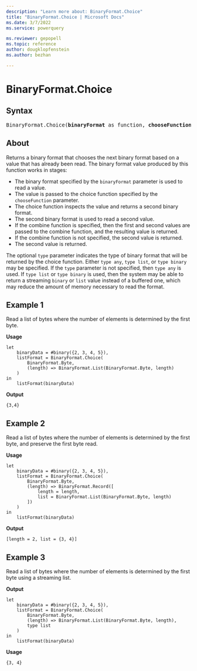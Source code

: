 ```yaml
---
description: "Learn more about: BinaryFormat.Choice"
title: "BinaryFormat.Choice | Microsoft Docs"
ms.date: 3/7/2022
ms.service: powerquery

ms.reviewer: gepopell
ms.topic: reference
author: dougklopfenstein
ms.author: bezhan

---
```

# BinaryFormat.Choice

## Syntax

<pre>
BinaryFormat.Choice(<b>binaryFormat</b> as function, <b>chooseFunction</b> as function, optional <b>type</b> as nullable type, optional <b>combineFunction</b> as nullable function) as function
</pre>

## About

Returns a binary format that chooses the next binary format based on a value that has already been read. The binary format value produced by this function works in stages:

* The binary format specified by the `binaryFormat` parameter is used to read a value.
* The value is passed to the choice function specified by the `chooseFunction` parameter.
* The choice function inspects the value and returns a second binary format.
* The second binary format is used to read a second value.
* If the combine function is specified, then the first and second values are passed to the combine function, and the resulting value is returned.
* If the combine function is not specified, the second value is returned.
* The second value is returned.

The optional `type` parameter indicates the type of binary format that will be returned by the choice function. Either `type any`, `type list`, or `type binary` may be specified. If the `type` parameter is not specified, then `type any` is used. If `type list` or `type binary` is used, then the system may be able to return a streaming `binary` or `list` value instead of a buffered one, which may reduce the amount of memory necessary to read the format.

## Example 1

Read a list of bytes where the number of elements is determined by the first byte.

**Usage**

```powerquery-m
let
    binaryData = #binary({2, 3, 4, 5}),
    listFormat = BinaryFormat.Choice(
        BinaryFormat.Byte,
        (length) => BinaryFormat.List(BinaryFormat.Byte, length)
    )
in
    listFormat(binaryData)
```

**Output**

`{3,4}`

## Example 2

Read a list of bytes where the number of elements is determined by the first byte, and preserve the first byte read.

**Usage**

```powerquery-m
let
    binaryData = #binary({2, 3, 4, 5}),
    listFormat = BinaryFormat.Choice(
        BinaryFormat.Byte,
        (length) => BinaryFormat.Record([
            length = length,
            list = BinaryFormat.List(BinaryFormat.Byte, length)
        ])
    )
in
    listFormat(binaryData)
```

**Output**

`[length = 2, list = {3, 4}]`

## Example 3

Read a list of bytes where the number of elements is determined by the first byte using a streaming list.

**Output**

```powerquery-m
let
    binaryData = #binary({2, 3, 4, 5}),
    listFormat = BinaryFormat.Choice(
        BinaryFormat.Byte,
        (length) => BinaryFormat.List(BinaryFormat.Byte, length),
        type list
    )
in
    listFormat(binaryData)
```

**Usage**

`{3, 4}`
